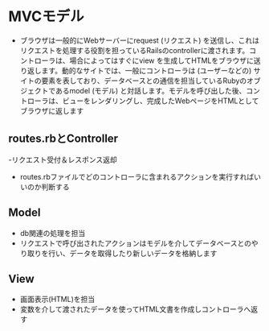 # MVCモデル
- ブラウザは一般的にWebサーバーにrequest (リクエスト) を送信し、これはリクエストを処理する役割を担っているRailsのcontrollerに渡されます。コントローラは、場合によってはすぐにview  を生成してHTMLをブラウザに送り返します。動的なサイトでは、一般にコントローラは (ユーザーなどの) サイトの要素を表しており、データベースとの通信を担当しているRubyのオブジェクトであるmodel (モデル) と対話します。モデルを呼び出した後、コントローラは、ビューをレンダリングし、完成したWebページをHTMLとしてブラウザに返します

## routes.rbとController
-リクエスト受付＆レスポンス返却
- routes.rbファイルでどのコントローラに含まれるアクションを実行すればいいのか判断する
## Model
- db関連の処理を担当
- リクエストで呼び出されたアクションはモデルを介してデータベースとのやり取りを行い、データを取得したり新しいデータを格納します
## View
- 画面表示(HTML)を担当
- 変数を介して渡されたデータを使ってHTML文書を作成しコントローラへ返す
